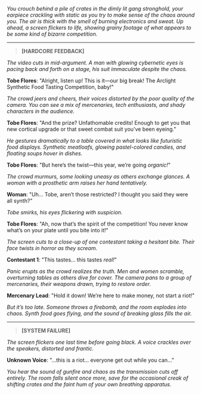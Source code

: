 *You crouch behind a pile of crates in the dimly lit gang stronghold, your earpiece crackling with static as you try to make sense of the chaos around you. The air is thick with the smell of burning electronics and sweat. Up ahead, a screen flickers to life, showing grainy footage of what appears to be some kind of bizarre competition.*

---

> **[HARDCORE FEEDBACK]**

*The video cuts in mid-argument. A man with glowing cybernetic eyes is pacing back and forth on a stage, his suit immaculate despite the chaos.*

**Tobe Flores**: "Alright, listen up! This is it—our big break! The Arclight Synthetic Food Tasting Competition, baby!"

*The crowd jeers and cheers, their voices distorted by the poor quality of the camera. You can see a mix of mercenaries, tech enthusiasts, and shady characters in the audience.*

**Tobe Flores**: "And the prize? Unfathomable credits! Enough to get you that new cortical upgrade or that sweet combat suit you’ve been eyeing."

*He gestures dramatically to a table covered in what looks like futuristic food displays. Synthetic meatloafs, glowing pastel-colored candies, and floating soups hover in dishes.*

**Tobe Flores**: "But here’s the twist—this year, we’re going *organic!*"

*The crowd murmurs, some looking uneasy as others exchange glances. A woman with a prosthetic arm raises her hand tentatively.*

**Woman**: "Uh… Tobe, aren’t those restricted? I thought you said they were all synth?"

*Tobe smirks, his eyes flickering with suspicion.*

**Tobe Flores**: "Ah, now that’s the spirit of the competition! You never know what’s on your plate until you bite into it!"

*The screen cuts to a close-up of one contestant taking a hesitant bite. Their face twists in horror as they scream.*

**Contestant 1**: "This tastes… this tastes *real!*"

*Panic erupts as the crowd realizes the truth. Men and women scramble, overturning tables as others dive for cover. The camera pans to a group of mercenaries, their weapons drawn, trying to restore order.*

**Mercenary Lead**: "Hold it down! We’re here to make money, not start a riot!"

*But it’s too late. Someone throws a firebomb, and the room explodes into chaos. Synth food goes flying, and the sound of breaking glass fills the air.*

---

> **[SYSTEM FAILURE]**

*The screen flickers one last time before going black. A voice crackles over the speakers, distorted and frantic.*

**Unknown Voice**: "…this is a riot… everyone get out while you can…"

*You hear the sound of gunfire and chaos as the transmission cuts off entirely. The room falls silent once more, save for the occasional creak of shifting crates and the faint hum of your own breathing apparatus.*